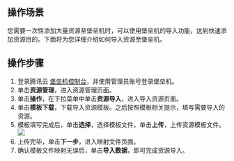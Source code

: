 ## 操作场景
您需要一次性添加大量资源至堡垒机时，可以使用堡垒机的导入功能，达到快速添加资源目的。下面将为您详细介绍如何导入资源至堡垒机。


## 操作步骤

1. 登录腾讯云 [堡垒机控制台](https://console.cloud.tencent.com/cds/dasb)，并使用管理员账号登录堡垒机。
2. 单击**资源管理**，进入资源管理页面。
3. 单击**操作**，在下拉菜单中单击**资源导入**，进入导入资源页面。
4. 单击**模板下载**，下载导入资源模板。之后按照模板相关提示，填写需要导入的资源。
5. 模板填写完成后，单击**选择**，选择模板文件，单击**上传**，上传资源模板文件。
![](https://main.qcloudimg.com/raw/9f8c4b106beab17e296e21bd6a4da34a.png)
6. 上传完毕，单击**下一步**，进入映射文件页面。
7. 确认模板文件映射无误后，单击**导入数据**，即可完成资源导入。

